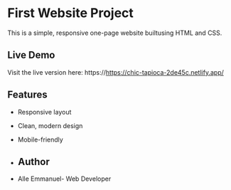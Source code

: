 # First Website Project

This is a simple, responsive one-page website builtusing HTML and CSS.

## Live Demo
Visit the live version here: https://https://chic-tapioca-2de45c.netlify.app/

## Features 
- Responsive layout
- Clean, modern design
- Mobile-friendly

- ## Author
- Alle Emmanuel- Web Developer
